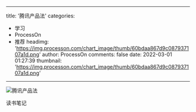 
---
title: '腾讯产品法'
categories: 
 - 学习
 - ProcessOn
 - 推荐
headimg: 'https://img.processon.com/chart_image/thumb/60bdaa867d9c087937107a1d.png'
author: ProcessOn
comments: false
date: 2022-03-01 01:27:39
thumbnail: 'https://img.processon.com/chart_image/thumb/60bdaa867d9c087937107a1d.png'
---

<div>   
<img class="thumb" alt="腾讯产品法" src="https://img.processon.com/chart_image/thumb/60bdaa867d9c087937107a1d.png" referrerpolicy="no-referrer">
<p>读书笔记</p>  
</div>
            